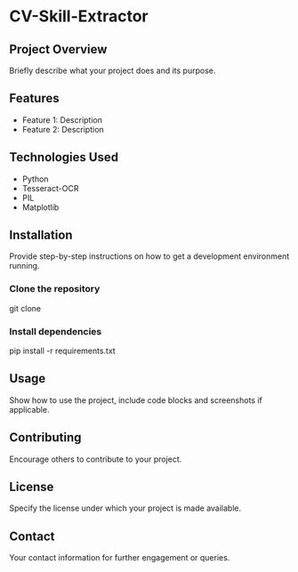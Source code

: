 # CV-Skill-Extractor

## Project Overview
Briefly describe what your project does and its purpose.

## Features
- Feature 1: Description
- Feature 2: Description

## Technologies Used
- Python
- Tesseract-OCR
- PIL
- Matplotlib

## Installation
Provide step-by-step instructions on how to get a development environment running.

### Clone the repository

git clone <URL>



### Install dependencies

pip install -r requirements.txt


## Usage
Show how to use the project, include code blocks and screenshots if applicable.

## Contributing
Encourage others to contribute to your project.

## License
Specify the license under which your project is made available.

## Contact
Your contact information for further engagement or queries.
